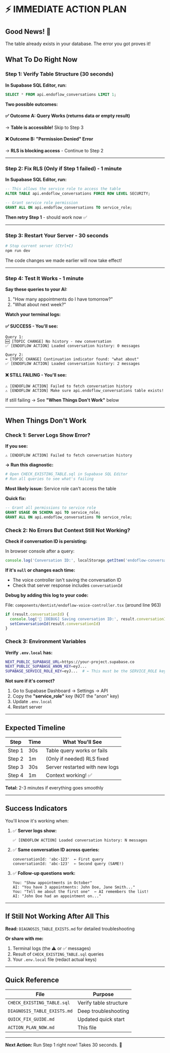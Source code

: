 # ⚡ IMMEDIATE ACTION PLAN

## Good News! 🎉
The table already exists in your database. The error you got proves it!

## What To Do Right Now

### Step 1: Verify Table Structure (30 seconds)

**In Supabase SQL Editor, run:**
```sql
SELECT * FROM api.endoflow_conversations LIMIT 1;
```

**Two possible outcomes:**

#### ✅ Outcome A: Query Works (returns data or empty result)
→ **Table is accessible!** Skip to Step 3

#### ❌ Outcome B: "Permission Denied" Error
→ **RLS is blocking access** - Continue to Step 2

---

### Step 2: Fix RLS (Only if Step 1 failed) - 1 minute

**In Supabase SQL Editor, run:**
```sql
-- This allows the service role to access the table
ALTER TABLE api.endoflow_conversations FORCE ROW LEVEL SECURITY;

-- Grant service role permission
GRANT ALL ON api.endoflow_conversations TO service_role;
```

**Then retry Step 1** - should work now ✅

---

### Step 3: Restart Your Server - 30 seconds

```bash
# Stop current server (Ctrl+C)
npm run dev
```

The code changes we made earlier will now take effect!

---

### Step 4: Test It Works - 1 minute

**Say these queries to your AI:**
1. "How many appointments do I have tomorrow?"
2. "What about next week?"

**Watch your terminal logs:**

#### ✅ **SUCCESS - You'll see:**
```
Query 1:
🆕 [TOPIC CHANGE] No history - new conversation
✅ [ENDOFLOW ACTION] Loaded conversation history: 0 messages

Query 2:
➡️ [TOPIC CHANGE] Continuation indicator found: "what about"
✅ [ENDOFLOW ACTION] Loaded conversation history: 2 messages
```

#### ❌ **STILL FAILING - You'll see:**
```
⚠️ [ENDOFLOW ACTION] Failed to fetch conversation history
⚠️ [ENDOFLOW ACTION] Make sure api.endoflow_conversations table exists!
```

If still failing → See **"When Things Don't Work"** below

---

## When Things Don't Work

### Check 1: Server Logs Show Error?

**If you see:**
```
⚠️ [ENDOFLOW ACTION] Failed to fetch conversation history
```

**→ Run this diagnostic:**
```bash
# Open CHECK_EXISTING_TABLE.sql in Supabase SQL Editor
# Run all queries to see what's failing
```

**Most likely issue:** Service role can't access the table

**Quick fix:**
```sql
-- Grant all permissions to service role
GRANT USAGE ON SCHEMA api TO service_role;
GRANT ALL ON api.endoflow_conversations TO service_role;
```

### Check 2: No Errors But Context Still Not Working?

**Check if conversation ID is persisting:**

In browser console after a query:
```javascript
console.log('Conversation ID:', localStorage.getItem('endoflow-conversation-id'))
```

**If it's `null` or changes each time:**
- The voice controller isn't saving the conversation ID
- Check that server response includes `conversationId`

**Debug by adding this log to your code:**

File: `components/dentist/endoflow-voice-controller.tsx` (around line 963)
```typescript
if (result.conversationId) {
  console.log('💾 [DEBUG] Saving conversation ID:', result.conversationId)
  setConversationId(result.conversationId)
}
```

### Check 3: Environment Variables

**Verify `.env.local` has:**
```bash
NEXT_PUBLIC_SUPABASE_URL=https://your-project.supabase.co
NEXT_PUBLIC_SUPABASE_ANON_KEY=eyJ...
SUPABASE_SERVICE_ROLE_KEY=eyJ...  # ← This must be the SERVICE_ROLE key!
```

**Not sure if it's correct?**
1. Go to Supabase Dashboard → Settings → API
2. Copy the **"service_role"** key (NOT the "anon" key)
3. Update `.env.local`
4. Restart server

---

## Expected Timeline

| Step | Time | What You'll See |
|------|------|-----------------|
| Step 1 | 30s | Table query works or fails |
| Step 2 | 1m | (Only if needed) RLS fixed |
| Step 3 | 30s | Server restarted with new logs |
| Step 4 | 1m | Context working! ✅ |

**Total:** 2-3 minutes if everything goes smoothly

---

## Success Indicators

You'll know it's working when:

1. ✅ **Server logs show:**
   ```
   ✅ [ENDOFLOW ACTION] Loaded conversation history: N messages
   ```

2. ✅ **Same conversation ID across queries:**
   ```
   conversationId: 'abc-123'  ← First query
   conversationId: 'abc-123'  ← Second query (SAME!)
   ```

3. ✅ **Follow-up questions work:**
   ```
   You: "Show appointments in October"
   AI: "You have 3 appointments: John Doe, Jane Smith..."
   You: "Tell me about the first one"  ← AI remembers the list!
   AI: "John Doe had an appointment on..."
   ```

---

## If Still Not Working After All This

**Read:** `DIAGNOSIS_TABLE_EXISTS.md` for detailed troubleshooting

**Or share with me:**
1. Terminal logs (the ⚠️ or ✅ messages)
2. Result of `CHECK_EXISTING_TABLE.sql` queries
3. Your `.env.local` file (redact actual keys)

---

## Quick Reference

| File | Purpose |
|------|---------|
| `CHECK_EXISTING_TABLE.sql` | Verify table structure |
| `DIAGNOSIS_TABLE_EXISTS.md` | Deep troubleshooting |
| `QUICK_FIX_GUIDE.md` | Updated quick start |
| `ACTION_PLAN_NOW.md` | This file |

---

**Next Action:** Run Step 1 right now! Takes 30 seconds. 🚀
